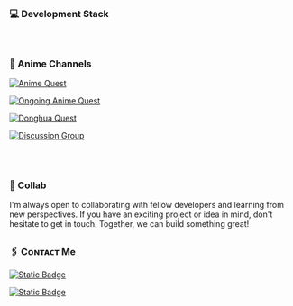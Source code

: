 ##
<br>

### 💻 Development Stack


<br>

##

<h3 align="left">🗿 Anime Channels</h3>
<p align="left">
  
[![Anime Quest](https://img.shields.io/badge/Telegram-gray?style=for-the-badge&logo=telegram&label=Anime%20Quest&labelColor=light%20green&color=garnet%20red&link=https%3A%2F%2Ft.me%2Fabidabdullah199)](https://t.me/AnimeQuestX)

[![Ongoing Anime Quest](https://img.shields.io/badge/Telegram-gray?style=for-the-badge&logo=telegram&label=Ongoing%20Anime&labelColor=light%20green&color=garnet%20red&link=https%3A%2F%2Ft.me%2Fabidabdullah199)](https://t.me/OngoingAnimeQuest)

[![Donghua Quest](https://img.shields.io/badge/Telegram-gray?style=for-the-badge&logo=telegram&label=Donghua%20Quest&labelColor=light%20green&color=garnet%20red&link=https%3A%2F%2Ft.me%2Fabidabdullah199)](https://t.me/DonghuaQuest)

[![Discussion Group](https://img.shields.io/badge/Telegram-gray?style=for-the-badge&logo=telegram&label=Discussion%20Group&labelColor=light%20green&color=garnet%20red&link=https%3A%2F%2Ft.me%2Fabidabdullah199)](https://t.me/AnimeQuestChat)
##
<br>

### 🤝 Collab
I'm always open to collaborating with fellow developers and learning from new perspectives. If you have an exciting project or idea in mind, don't hesitate to get in touch. Together, we can build something great!
<br>

##

<h3 align="left">🖇️ Cᴏɴᴛᴀᴄᴛ Me</h3>

[![Static Badge](https://img.shields.io/badge/Telegram-gray?style=for-the-badge&logo=telegram&label=N%E1%B4%8F%E1%B4%84%E1%B4%8FF%CA%9F%E1%B4%9Cx&labelColor=light%20green&color=blue&link=https%3A%2F%2Ft.me%2Fabidabdullah199)](https://t.me/abidabdullah199)

[![Static Badge](https://img.shields.io/badge/Gmail-gray?style=for-the-badge&logo=gmail&label=N%E1%B4%8F%E1%B4%84%E1%B4%8FF%CA%9F%E1%B4%9Cx%20B%E1%B4%8F%E1%B4%9B%E1%B4%A2&labelColor=light%20green&color=garnet%20red&link=https%3A%2F%2Ft.me%2Fabidabdullah199)](mailto:abidabdullahown@gmail.com)


